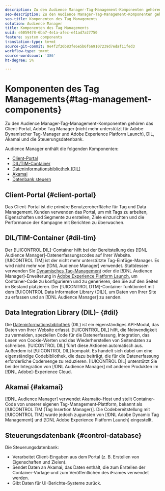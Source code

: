 ```yaml
---
description: Zu den Audience Manager-Tag-Management-Komponenten gehören das Client-Portal, Adobe Tag Manager (nicht mehr unterstützt für Adobe Dynamischer Tag-Manager und Adobe Experience Platform Launch), DIL, Akamai und die Steuerungsdatenbank.
seo-description: Zu den Audience Manager-Tag-Management-Komponenten gehören das Client-Portal, Adobe Tag Manager (nicht mehr unterstützt für Adobe Dynamischer Tag-Manager und Adobe Experience Platform Launch), DIL, Akamai und die Steuerungsdatenbank.
seo-title: Komponenten des Tag Managements
solution: Audience Manager
title: Komponenten des Tag Managements
uuid: e5059478-6ba7-4e1a-afec-e41ad7a27750
feature: system components
translation-type: tm+mt
source-git-commit: 9e4f2f26b83fe6e5b6f669107239d7edaf11fed3
workflow-type: tm+mt
source-wordcount: '386'
ht-degree: 5%

---
```



# Komponenten des Tag Managements{#tag-management-components}

Zu den Audience Manager-Tag-Management-Komponenten gehören das Client-Portal, Adobe Tag Manager (nicht mehr unterstützt für Adobe Dynamischer Tag-Manager und Adobe Experience Platform Launch), DIL, Akamai und die Steuerungsdatenbank.

<!-- 

c_comptag.xml

 -->

Audience Manager enthält die folgenden Komponenten:

* [Client-Portal](../../reference/system-components/components-tag-management.md#client-portal)
* [DIL/TIM-Container](../../reference/system-components/components-tag-management.md#dil-tim)
* [Dateninformationsbibliothek (DIL)](../../reference/system-components/components-tag-management.md#dil)
* [Akamai](../../reference/system-components/components-tag-management.md#akamai)
* [Datenbank steuern](../../reference/system-components/components-tag-management.md#control-database)

## Client-Portal {#client-portal}

Das Client-Portal ist die primäre Benutzeroberfläche für Tag und Data Management. Kunden verwenden das Portal, um mit Tags zu arbeiten, Eigenschaften und Segmente zu erstellen, Ziele einzurichten und die Performance der Kampagne mit Berichten zu überwachen.

## DIL/TIM-Container {#dil-tim}

Der [!UICONTROL DIL]-Container hilft bei der Bereitstellung des [!DNL Audience Manager]-Datenerfassungscodes auf Ihrer Website. [!UICONTROL TIM] ist der nicht mehr unterstützte Tag-Einfüge-Manager. Es wird nicht mehr von [!DNL Audience Manager] verwendet. Stattdessen verwenden Sie [Dynamisches Tag-Management](https://docs.adobe.com/content/help/de-DE/dtm/using/dtm-home.html) oder die [!DNL Audience Manager]-Erweiterung in [Adobe Experience Platform Launch](https://docs.adobelaunch.com/extension-reference/web/adobe-audience-manager-extension), um Container-Code zu konfigurieren und zu generieren, den Sie auf den Seiten im Bestand platzieren. Der [!UICONTROL DTM]-Container funktioniert mit dem [!UICONTROL Data Information Library (DIL)], um Daten von Ihrer Site zu erfassen und an [!DNL Audience Manager] zu senden.

## Data Integration Library (DIL)- {#dil}

Die [Dateninformationsbibliothek](../../dil/dil-overview.md) (DIL) ist ein eigenständiges API-Modul, das Daten von Ihrer Website erfasst. [!UICONTROL DIL] hilft, die Notwendigkeit zu vermeiden, speziellen Code für die Datenerfassung, Integration, das Lesen von Cookie-Werten und das Wiederherstellen von Seitendaten zu schreiben. [!UICONTROL DIL] führt diese Aktionen automatisch aus. Außerdem ist [!UICONTROL DIL] kompakt. Es handelt sich dabei um eine eigenständige Codebibliothek, die dazu beiträgt, die für die Datenerfassung erforderliche Codemenge zu reduzieren. [!UICONTROL DIL] unterstützt Sie bei der Integration von [!DNL Audience Manager] mit anderen Produkten im [!DNL Adobe]-Experience Cloud.

## Akamai {#akamai}

[!DNL Audience Manager] verwendet  [](https://www.akamai.com/html/about/index.html) Akamaito-Host und stellt Container-Code von unserer eigenen Tag-Management-Plattform, bekannt als  [!UICONTROL TIM (Tag Insertion Manager)]. Die Codebereitstellung mit [!UICONTROL TIM] wurde jedoch zugunsten von [!DNL Adobe Dynamic Tag Management] und [!DNL Adobe Experience Platform Launch] eingestellt.

## Steuerungsdatenbank {#control-database}

Die Steuerungsdatenbank:

* Verarbeitet Client-Eingaben aus dem Portal (z. B. Erstellen von Eigenschaften und Zielen).
* Sendet Daten an Akamai, das Daten enthält, die zum Erstellen der Container-Vorlage und zum Veröffentlichen des iFrames verwendet werden.
* Gibt Daten für UI-Berichte-Systeme zurück.

